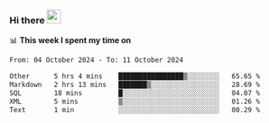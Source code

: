 ### Hi there <a href="https://www.gautamkrishnar.com/"><img src="https://media.giphy.com/media/hvRJCLFzcasrR4ia7z/giphy.gif" width="25px"></a>

📊 **This week I spent my time on**

<!--START_SECTION:waka-->

```txt
From: 04 October 2024 - To: 11 October 2024

Other      5 hrs 4 mins    ████████████████▒░░░░░░░░   65.65 %
Markdown   2 hrs 13 mins   ███████▒░░░░░░░░░░░░░░░░░   28.69 %
SQL        18 mins         █░░░░░░░░░░░░░░░░░░░░░░░░   04.07 %
XML        5 mins          ▒░░░░░░░░░░░░░░░░░░░░░░░░   01.26 %
Text       1 min           ░░░░░░░░░░░░░░░░░░░░░░░░░   00.29 %
```

<!--END_SECTION:waka-->
